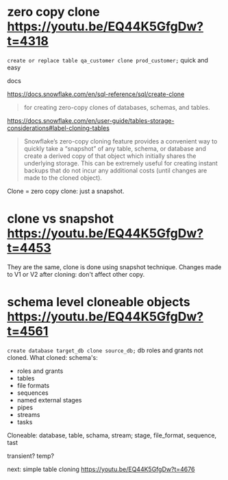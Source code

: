 # zero copy clone https://youtu.be/EQ44K5GfgDw?t=4318

`create or replace table qa_customer clone prod_customer;`
quick and easy

docs

https://docs.snowflake.com/en/sql-reference/sql/create-clone
> for creating zero-copy clones of databases, schemas, and tables.

https://docs.snowflake.com/en/user-guide/tables-storage-considerations#label-cloning-tables
> Snowflake’s zero-copy cloning feature provides a convenient way to quickly take a “snapshot” of any table, schema, or database and create a derived copy of that object which initially shares the underlying storage. This can be extremely useful for creating instant backups that do not incur any additional costs (until changes are made to the cloned object).

Clone = zero copy clone: just a snapshot.

# clone vs snapshot https://youtu.be/EQ44K5GfgDw?t=4453

They are the same, clone is done using snapshot technique.
Changes made to V1 or V2 after cloning: don't affect other copy.

# schema level cloneable objects https://youtu.be/EQ44K5GfgDw?t=4561

`create database target_db clone source_db;`
db roles and grants not cloned.
What cloned: schema's:
- roles and grants
- tables
- file formats
- sequences
- named external stages
- pipes
- streams
- tasks

Cloneable:
database, table, schama, stream;
stage, file_format, sequence, tast

transient? temp?

next: simple table cloning https://youtu.be/EQ44K5GfgDw?t=4676
